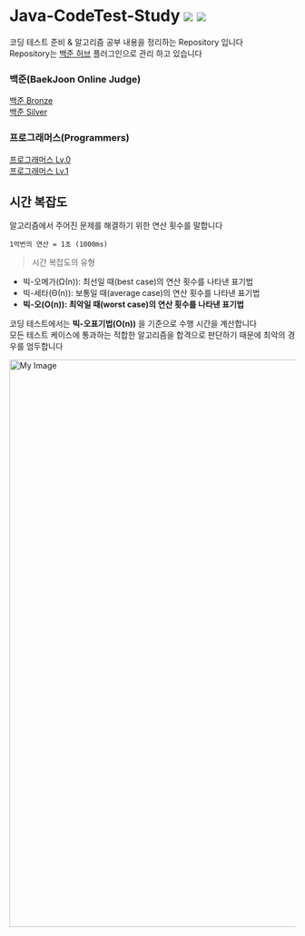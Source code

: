 # Java-CodeTest-Study  <img src="https://img.shields.io/badge/Java-2F7293?style=flat-square&logo=OpenJDK&logoColor=white"/> <img src="https://img.shields.io/badge/VS Code-007ACC?style=flat-square&logo=Visual Studio Code&logoColor=white"/> 

코딩 테스트 준비 & 알고리즘 공부 내용을 정리하는 Repository 입니다 <br>
Repository는 <a href="https://chromewebstore.google.com/detail/%EB%B0%B1%EC%A4%80%ED%97%88%EB%B8%8Cbaekjoonhub/ccammcjdkpgjmcpijpahlehmapgmphmk?hl=ko">백준 허브</a> 플러그인으로 관리 하고 있습니다

### 백준(BaekJoon Online Judge)
<a href="https://github.com/tuioe5679/Java-CodeTest-Study/tree/master/%EB%B0%B1%EC%A4%80/Bronze">백준 Bronze<a/> <br>
<a href="https://github.com/tuioe5679/Java-CodeTest-Study/tree/master/%EB%B0%B1%EC%A4%80/Silver">백준 Silver<a/>

### 프로그래머스(Programmers)
<a href="https://github.com/tuioe5679/Java-CodeTest-Study/tree/master/%ED%94%84%EB%A1%9C%EA%B7%B8%EB%9E%98%EB%A8%B8%EC%8A%A4/Lv.0">프로그래머스 Lv.0<a> <br>
<a href="https://github.com/tuioe5679/Java-CodeTest-Study/tree/master/%ED%94%84%EB%A1%9C%EA%B7%B8%EB%9E%98%EB%A8%B8%EC%8A%A4/Lv.1">프로그래머스 Lv.1<a>

## 시간 복잡도
알고리즘에서 주어진 문제를 해결하기 위한 연산 횟수를 말합니다 

`1억번의 연산 = 1초 (1000ms)` 

> 시간 복잡도의 유형 
- 빅-오메가(Ω(n)): 최선일 때(best case)의 연산 횟수를 나타낸 표기법
- 빅-세타(Θ(n)): 보통일 때(average case)의 연산 횟수를 나타낸 표기법
- <Strong>빅-오(O(n)): 최악일 때(worst case)의 연산 횟수를 나타낸 표기법</Strong>  

코딩 테스트에서는 <Strong>빅-오표기법(O(n))</Strong> 을 기준으로 수행 시간을 계산합니다 <br> 
모든 테스트 케이스에 통과하는 적합한 알고리즘을 합격으로 판단하기 때문에 최악의 경우를 엄두합니다 

<image src="Big-O.png" alt="My Image" width="1000"></image>
